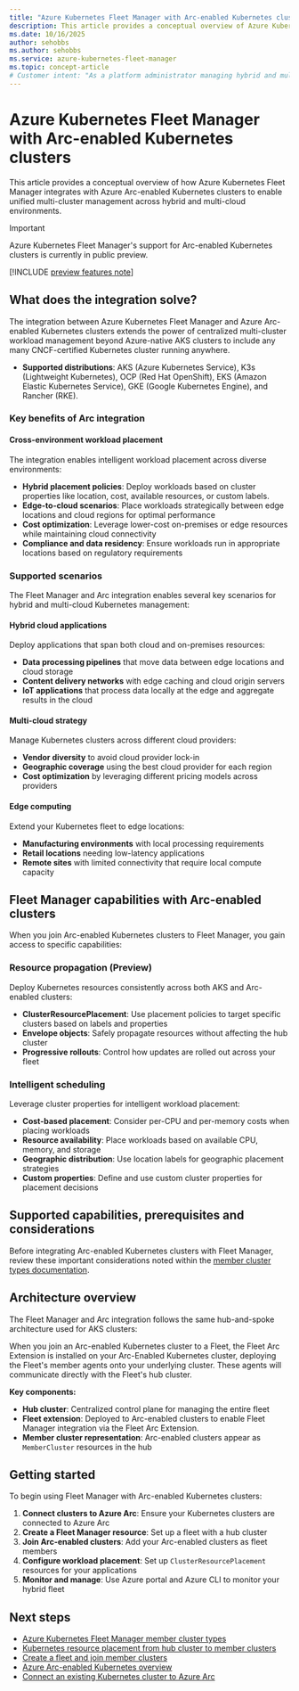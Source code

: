 ```yaml
---
title: "Azure Kubernetes Fleet Manager with Arc-enabled Kubernetes clusters"
description: This article provides a conceptual overview of Azure Kubernetes Fleet Manager integration with Azure Arc-enabled Kubernetes clusters.
ms.date: 10/16/2025
author: sehobbs
ms.author: sehobbs
ms.service: azure-kubernetes-fleet-manager
ms.topic: concept-article
# Customer intent: "As a platform administrator managing hybrid and multi-cloud Kubernetes infrastructure, I want to understand how Azure Kubernetes Fleet Manager integrates with Arc-enabled Kubernetes clusters, so that I can centrally manage my entire fleet regardless of where clusters are running."
---
```


# Azure Kubernetes Fleet Manager with Arc-enabled Kubernetes clusters

This article provides a conceptual overview of how Azure Kubernetes Fleet Manager integrates with Azure Arc-enabled Kubernetes clusters to enable unified multi-cluster management across hybrid and multi-cloud environments.

> [!IMPORTANT]
> Azure Kubernetes Fleet Manager's support for Arc-enabled Kubernetes clusters is currently in public preview.


[!INCLUDE [preview features note](./includes/preview/preview-callout.md)]

## What does the integration solve?

The integration between Azure Kubernetes Fleet Manager and Azure Arc-enabled Kubernetes clusters extends the power of centralized multi-cluster workload management beyond Azure-native AKS clusters to include any many CNCF-certified Kubernetes cluster running anywhere.

- **Supported distributions**: AKS (Azure Kubernetes Service), K3s (Lightweight Kubernetes), OCP (Red Hat OpenShift), EKS (Amazon Elastic Kubernetes Service), GKE (Google Kubernetes Engine), and Rancher (RKE).

### Key benefits of Arc integration

#### Cross-environment workload placement

The integration enables intelligent workload placement across diverse environments:

- **Hybrid placement policies**: Deploy workloads based on cluster properties like location, cost, available resources, or custom labels.
- **Edge-to-cloud scenarios**: Place workloads strategically between edge locations and cloud regions for optimal performance
- **Cost optimization**: Leverage lower-cost on-premises or edge resources while maintaining cloud connectivity
- **Compliance and data residency**: Ensure workloads run in appropriate locations based on regulatory requirements

### Supported scenarios

The Fleet Manager and Arc integration enables several key scenarios for hybrid and multi-cloud Kubernetes management:

#### Hybrid cloud applications

Deploy applications that span both cloud and on-premises resources:
- **Data processing pipelines** that move data between edge locations and cloud storage
- **Content delivery networks** with edge caching and cloud origin servers
- **IoT applications** that process data locally at the edge and aggregate results in the cloud

#### Multi-cloud strategy

Manage Kubernetes clusters across different cloud providers:
- **Vendor diversity** to avoid cloud provider lock-in
- **Geographic coverage** using the best cloud provider for each region
- **Cost optimization** by leveraging different pricing models across providers

#### Edge computing

Extend your Kubernetes fleet to edge locations:
- **Manufacturing environments** with local processing requirements
- **Retail locations** needing low-latency applications
- **Remote sites** with limited connectivity that require local compute capacity


## Fleet Manager capabilities with Arc-enabled clusters

When you join Arc-enabled Kubernetes clusters to Fleet Manager, you gain access to specific capabilities:

### Resource propagation (Preview)

Deploy Kubernetes resources consistently across both AKS and Arc-enabled clusters:
- **ClusterResourcePlacement**: Use placement policies to target specific clusters based on labels and properties
- **Envelope objects**: Safely propagate resources without affecting the hub cluster
- **Progressive rollouts**: Control how updates are rolled out across your fleet

### Intelligent scheduling

Leverage cluster properties for intelligent workload placement:
- **Cost-based placement**: Consider per-CPU and per-memory costs when placing workloads
- **Resource availability**: Place workloads based on available CPU, memory, and storage
- **Geographic distribution**: Use location labels for geographic placement strategies
- **Custom properties**: Define and use custom cluster properties for placement decisions

## Supported capabilities, prerequisites and considerations

Before integrating Arc-enabled Kubernetes clusters with Fleet Manager, review these important considerations
noted within the [member cluster types documentation](./concepts-member-cluster-types.md).

## Architecture overview

The Fleet Manager and Arc integration follows the same hub-and-spoke architecture used for AKS clusters:

When you join an Arc-enabled Kubernetes cluster to a Fleet, the Fleet Arc Extension is installed on your Arc-Enabled Kubernetes cluster, deploying the Fleet's member agents onto your underlying cluster. These agents will communicate directly with the Fleet's hub cluster. 

**Key components:**

- **Hub cluster**: Centralized control plane for managing the entire fleet
- **Fleet extension**: Deployed to Arc-enabled clusters to enable Fleet Manager integration via the Fleet Arc Extension.
- **Member cluster representation**: Arc-enabled clusters appear as `MemberCluster` resources in the hub

## Getting started

To begin using Fleet Manager with Arc-enabled Kubernetes clusters:

1. **Connect clusters to Azure Arc**: Ensure your Kubernetes clusters are connected to Azure Arc
2. **Create a Fleet Manager resource**: Set up a fleet with a hub cluster
3. **Join Arc-enabled clusters**: Add your Arc-enabled clusters as fleet members
4. **Configure workload placement**: Set up `ClusterResourcePlacement` resources for your applications
5. **Monitor and manage**: Use Azure portal and Azure CLI to monitor your hybrid fleet

## Next steps

- [Azure Kubernetes Fleet Manager member cluster types](./concepts-member-cluster-types.md)
- [Kubernetes resource placement from hub cluster to member clusters](./concepts-resource-propagation.md)
- [Create a fleet and join member clusters](./quickstart-create-fleet-and-members.md)
- [Azure Arc-enabled Kubernetes overview](/azure/azure-arc/kubernetes/overview)
- [Connect an existing Kubernetes cluster to Azure Arc](/azure/azure-arc/kubernetes/quickstart-connect-cluster)
